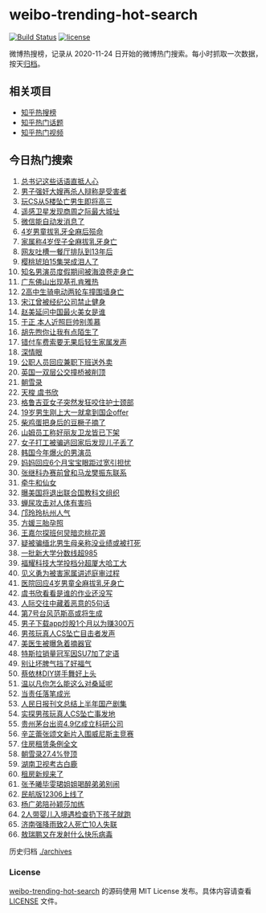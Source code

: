 # weibo-trending-hot-search

[![Build Status](https://github.com/justjavac/weibo-trending-hot-search/workflows/ci/badge.svg?branch=master)](https://github.com/justjavac/weibo-trending-hot-search/actions)
[![license](https://img.shields.io/github/license/justjavac/weibo-trending-hot-search)](https://github.com/justjavac/weibo-trending-hot-search/blob/master/LICENSE)

微博热搜榜，记录从 2020-11-24 日开始的微博热门搜索。每小时抓取一次数据，按天[归档](./archives)。

## 相关项目

- [知乎热搜榜](https://github.com/justjavac/zhihu-trending-top-search)
- [知乎热门话题](https://github.com/justjavac/zhihu-trending-hot-questions)
- [知乎热门视频](https://github.com/justjavac/zhihu-trending-hot-video)

## 今日热门搜索

<!-- BEGIN -->
<!-- 最后更新时间 Wed Jul 23 2025 02:26:07 GMT+0800 (China Standard Time) -->

1. [总书记这些话语直抵人心](https://s.weibo.com//weibo?q=%23%E6%80%BB%E4%B9%A6%E8%AE%B0%E8%BF%99%E4%BA%9B%E8%AF%9D%E8%AF%AD%E7%9B%B4%E6%8A%B5%E4%BA%BA%E5%BF%83%23&Refer=new_time)
1. [男子强奸大嫂再杀人辩称是受害者](https://s.weibo.com//weibo?q=%23%E7%94%B7%E5%AD%90%E5%BC%BA%E5%A5%B8%E5%A4%A7%E5%AB%82%E5%86%8D%E6%9D%80%E4%BA%BA%E8%BE%A9%E7%A7%B0%E6%98%AF%E5%8F%97%E5%AE%B3%E8%80%85%23&t=31&band_rank=45&Refer=top)
1. [玩CS从5楼坠亡男生即将高三](https://s.weibo.com//weibo?q=%23%E7%8E%A9CS%E4%BB%8E5%E6%A5%BC%E5%9D%A0%E4%BA%A1%E7%94%B7%E7%94%9F%E5%8D%B3%E5%B0%86%E9%AB%98%E4%B8%89%23&t=31&band_rank=9&Refer=top)
1. [遥感卫星发现商周之际最大城址](https://s.weibo.com//weibo?q=%23%E9%81%A5%E6%84%9F%E5%8D%AB%E6%98%9F%E5%8F%91%E7%8E%B0%E5%95%86%E5%91%A8%E4%B9%8B%E9%99%85%E6%9C%80%E5%A4%A7%E5%9F%8E%E5%9D%80%23&t=31&band_rank=3&Refer=top)
1. [微信能自动发消息了](https://s.weibo.com//weibo?q=%23%E5%BE%AE%E4%BF%A1%E8%83%BD%E8%87%AA%E5%8A%A8%E5%8F%91%E6%B6%88%E6%81%AF%E4%BA%86%23&t=31&band_rank=1&Refer=top)
1. [4岁男童拔乳牙全麻后殒命](https://s.weibo.com//weibo?q=%234%E5%B2%81%E7%94%B7%E7%AB%A5%E6%8B%94%E4%B9%B3%E7%89%99%E5%85%A8%E9%BA%BB%E5%90%8E%E6%AE%92%E5%91%BD%23&t=31&band_rank=2&Refer=top)
1. [家属称4岁侄子全麻拔乳牙身亡](https://s.weibo.com//weibo?q=%23%E5%AE%B6%E5%B1%9E%E7%A7%B04%E5%B2%81%E4%BE%84%E5%AD%90%E5%85%A8%E9%BA%BB%E6%8B%94%E4%B9%B3%E7%89%99%E8%BA%AB%E4%BA%A1%23&t=31&band_rank=5&Refer=top)
1. [网友吐槽一餐厅排队到13年后](https://s.weibo.com//weibo?q=%23%E7%BD%91%E5%8F%8B%E5%90%90%E6%A7%BD%E4%B8%80%E9%A4%90%E5%8E%85%E6%8E%92%E9%98%9F%E5%88%B013%E5%B9%B4%E5%90%8E%23&t=31&band_rank=30&Refer=top)
1. [樱桃琥珀15集哭成泪人了](https://s.weibo.com//weibo?q=%E6%A8%B1%E6%A1%83%E7%90%A5%E7%8F%8015%E9%9B%86%E5%93%AD%E6%88%90%E6%B3%AA%E4%BA%BA%E4%BA%86&t=31&band_rank=35&Refer=top)
1. [知名男演员度假期间被海浪卷走身亡](https://s.weibo.com//weibo?q=%23%E7%9F%A5%E5%90%8D%E7%94%B7%E6%BC%94%E5%91%98%E5%BA%A6%E5%81%87%E6%9C%9F%E9%97%B4%E8%A2%AB%E6%B5%B7%E6%B5%AA%E5%8D%B7%E8%B5%B0%E8%BA%AB%E4%BA%A1%23&t=31&band_rank=6&Refer=top)
1. [广东佛山出现基孔肯雅热](https://s.weibo.com//weibo?q=%23%E5%B9%BF%E4%B8%9C%E4%BD%9B%E5%B1%B1%E5%87%BA%E7%8E%B0%E5%9F%BA%E5%AD%94%E8%82%AF%E9%9B%85%E7%83%AD%23&t=31&band_rank=10&Refer=top)
1. [2高中生骑电动两轮车撞围墙身亡](https://s.weibo.com//weibo?q=%232%E9%AB%98%E4%B8%AD%E7%94%9F%E9%AA%91%E7%94%B5%E5%8A%A8%E4%B8%A4%E8%BD%AE%E8%BD%A6%E6%92%9E%E5%9B%B4%E5%A2%99%E8%BA%AB%E4%BA%A1%23&t=31&band_rank=11&Refer=top)
1. [宋江曾被经纪公司禁止健身](https://s.weibo.com//weibo?q=%23%E5%AE%8B%E6%B1%9F%E6%9B%BE%E8%A2%AB%E7%BB%8F%E7%BA%AA%E5%85%AC%E5%8F%B8%E7%A6%81%E6%AD%A2%E5%81%A5%E8%BA%AB%23&t=31&band_rank=12&Refer=top)
1. [赵美延问中国最火美女是谁](https://s.weibo.com//weibo?q=%E8%B5%B5%E7%BE%8E%E5%BB%B6%E9%97%AE%E4%B8%AD%E5%9B%BD%E6%9C%80%E7%81%AB%E7%BE%8E%E5%A5%B3%E6%98%AF%E8%B0%81&t=31&band_rank=13&Refer=top)
1. [于正 本人近照巨帅别羡慕](https://s.weibo.com//weibo?q=%E4%BA%8E%E6%AD%A3%20%E6%9C%AC%E4%BA%BA%E8%BF%91%E7%85%A7%E5%B7%A8%E5%B8%85%E5%88%AB%E7%BE%A1%E6%85%95&t=31&band_rank=16&Refer=top)
1. [胡先煦你让我有点陌生了](https://s.weibo.com//weibo?q=%E8%83%A1%E5%85%88%E7%85%A6%E4%BD%A0%E8%AE%A9%E6%88%91%E6%9C%89%E7%82%B9%E9%99%8C%E7%94%9F%E4%BA%86&t=31&band_rank=17&Refer=top)
1. [错付车费索要无果后轻生家属发声](https://s.weibo.com//weibo?q=%23%E9%94%99%E4%BB%98%E8%BD%A6%E8%B4%B9%E7%B4%A2%E8%A6%81%E6%97%A0%E6%9E%9C%E5%90%8E%E8%BD%BB%E7%94%9F%E5%AE%B6%E5%B1%9E%E5%8F%91%E5%A3%B0%23&t=31&band_rank=25&Refer=top)
1. [深情眼](https://s.weibo.com//weibo?q=%E6%B7%B1%E6%83%85%E7%9C%BC&t=31&band_rank=20&Refer=top)
1. [公职人员回应兼职下班送外卖](https://s.weibo.com//weibo?q=%23%E5%85%AC%E8%81%8C%E4%BA%BA%E5%91%98%E5%9B%9E%E5%BA%94%E5%85%BC%E8%81%8C%E4%B8%8B%E7%8F%AD%E9%80%81%E5%A4%96%E5%8D%96%23&t=31&band_rank=15&Refer=top)
1. [英国一双层公交撞桥被削顶](https://s.weibo.com//weibo?q=%23%E8%8B%B1%E5%9B%BD%E4%B8%80%E5%8F%8C%E5%B1%82%E5%85%AC%E4%BA%A4%E6%92%9E%E6%A1%A5%E8%A2%AB%E5%89%8A%E9%A1%B6%23&t=31&band_rank=19&Refer=top)
1. [朝雪录](https://s.weibo.com//weibo?q=%E6%9C%9D%E9%9B%AA%E5%BD%95&t=31&band_rank=8&Refer=top)
1. [天梭 虞书欣](https://s.weibo.com//weibo?q=%E5%A4%A9%E6%A2%AD%20%E8%99%9E%E4%B9%A6%E6%AC%A3&t=31&band_rank=26&Refer=top)
1. [格鲁吉亚女子突然发狂咬住护士颈部](https://s.weibo.com//weibo?q=%23%E6%A0%BC%E9%B2%81%E5%90%89%E4%BA%9A%E5%A5%B3%E5%AD%90%E7%AA%81%E7%84%B6%E5%8F%91%E7%8B%82%E5%92%AC%E4%BD%8F%E6%8A%A4%E5%A3%AB%E9%A2%88%E9%83%A8%23&t=31&band_rank=25&Refer=top)
1. [19岁男生刚上大一就拿到国企offer](https://s.weibo.com//weibo?q=%2319%E5%B2%81%E7%94%B7%E7%94%9F%E5%88%9A%E4%B8%8A%E5%A4%A7%E4%B8%80%E5%B0%B1%E6%8B%BF%E5%88%B0%E5%9B%BD%E4%BC%81offer%23&t=31&band_rank=4&Refer=top)
1. [柴鸡蛋把身后的豆橛子摘了](https://s.weibo.com//weibo?q=%E6%9F%B4%E9%B8%A1%E8%9B%8B%E6%8A%8A%E8%BA%AB%E5%90%8E%E7%9A%84%E8%B1%86%E6%A9%9B%E5%AD%90%E6%91%98%E4%BA%86&t=31&band_rank=34&Refer=top)
1. [山姆员工称好丽友卫龙皆已下架](https://s.weibo.com//weibo?q=%23%E5%B1%B1%E5%A7%86%E5%91%98%E5%B7%A5%E7%A7%B0%E5%A5%BD%E4%B8%BD%E5%8F%8B%E5%8D%AB%E9%BE%99%E7%9A%86%E5%B7%B2%E4%B8%8B%E6%9E%B6%23&t=31&band_rank=33&Refer=top)
1. [女子打工被骗逃回家后发现儿子丢了](https://s.weibo.com//weibo?q=%23%E5%A5%B3%E5%AD%90%E6%89%93%E5%B7%A5%E8%A2%AB%E9%AA%97%E9%80%83%E5%9B%9E%E5%AE%B6%E5%90%8E%E5%8F%91%E7%8E%B0%E5%84%BF%E5%AD%90%E4%B8%A2%E4%BA%86%23&t=31&band_rank=26&Refer=top)
1. [韩国今年爆火的男演员](https://s.weibo.com//weibo?q=%23%E9%9F%A9%E5%9B%BD%E4%BB%8A%E5%B9%B4%E7%88%86%E7%81%AB%E7%9A%84%E7%94%B7%E6%BC%94%E5%91%98%23&t=31&band_rank=23&Refer=top)
1. [妈妈回应6个月宝宝眼距过宽引担忧](https://s.weibo.com//weibo?q=%23%E5%A6%88%E5%A6%88%E5%9B%9E%E5%BA%946%E4%B8%AA%E6%9C%88%E5%AE%9D%E5%AE%9D%E7%9C%BC%E8%B7%9D%E8%BF%87%E5%AE%BD%E5%BC%95%E6%8B%85%E5%BF%A7%23&t=31&band_rank=19&Refer=top)
1. [张继科办赛前曾和马龙樊振东联系](https://s.weibo.com//weibo?q=%23%E5%BC%A0%E7%BB%A7%E7%A7%91%E5%8A%9E%E8%B5%9B%E5%89%8D%E6%9B%BE%E5%92%8C%E9%A9%AC%E9%BE%99%E6%A8%8A%E6%8C%AF%E4%B8%9C%E8%81%94%E7%B3%BB%23&t=31&band_rank=22&Refer=top)
1. [牵牛和仙女](https://s.weibo.com//weibo?q=%E7%89%B5%E7%89%9B%E5%92%8C%E4%BB%99%E5%A5%B3&t=31&band_rank=30&Refer=top)
1. [曝美国将退出联合国教科文组织](https://s.weibo.com//weibo?q=%23%E6%9B%9D%E7%BE%8E%E5%9B%BD%E5%B0%86%E9%80%80%E5%87%BA%E8%81%94%E5%90%88%E5%9B%BD%E6%95%99%E7%A7%91%E6%96%87%E7%BB%84%E7%BB%87%23&t=31&band_rank=21&Refer=top)
1. [蝉尿攻击对人体有害吗](https://s.weibo.com//weibo?q=%23%E8%9D%89%E5%B0%BF%E6%94%BB%E5%87%BB%E5%AF%B9%E4%BA%BA%E4%BD%93%E6%9C%89%E5%AE%B3%E5%90%97%23&t=31&band_rank=24&Refer=top)
1. [邝玲玲杭州人气](https://s.weibo.com//weibo?q=%23%E9%82%9D%E7%8E%B2%E7%8E%B2%E6%9D%AD%E5%B7%9E%E4%BA%BA%E6%B0%94%23&t=31&band_rank=33&Refer=top)
1. [方媛三胎孕照](https://s.weibo.com//weibo?q=%23%E6%96%B9%E5%AA%9B%E4%B8%89%E8%83%8E%E5%AD%95%E7%85%A7%23&t=31&band_rank=14&Refer=top)
1. [王嘉尔探班何炅暗恋桃花源](https://s.weibo.com//weibo?q=%E7%8E%8B%E5%98%89%E5%B0%94%E6%8E%A2%E7%8F%AD%E4%BD%95%E7%82%85%E6%9A%97%E6%81%8B%E6%A1%83%E8%8A%B1%E6%BA%90&t=31&band_rank=27&Refer=top)
1. [疑被骗缅北男生母亲称没业绩或被打死](https://s.weibo.com//weibo?q=%23%E7%96%91%E8%A2%AB%E9%AA%97%E7%BC%85%E5%8C%97%E7%94%B7%E7%94%9F%E6%AF%8D%E4%BA%B2%E7%A7%B0%E6%B2%A1%E4%B8%9A%E7%BB%A9%E6%88%96%E8%A2%AB%E6%89%93%E6%AD%BB%23&t=31&band_rank=32&Refer=top)
1. [一批新大学分数线超985](https://s.weibo.com//weibo?q=%23%E4%B8%80%E6%89%B9%E6%96%B0%E5%A4%A7%E5%AD%A6%E5%88%86%E6%95%B0%E7%BA%BF%E8%B6%85985%23&t=31&band_rank=49&Refer=top)
1. [福耀科技大学投档分超厦大哈工大](https://s.weibo.com//weibo?q=%23%E7%A6%8F%E8%80%80%E7%A7%91%E6%8A%80%E5%A4%A7%E5%AD%A6%E6%8A%95%E6%A1%A3%E5%88%86%E8%B6%85%E5%8E%A6%E5%A4%A7%E5%93%88%E5%B7%A5%E5%A4%A7%23&t=31&band_rank=41&Refer=top)
1. [见义勇为被害家属讲述庭审过程](https://s.weibo.com//weibo?q=%23%E8%A7%81%E4%B9%89%E5%8B%87%E4%B8%BA%E8%A2%AB%E5%AE%B3%E5%AE%B6%E5%B1%9E%E8%AE%B2%E8%BF%B0%E5%BA%AD%E5%AE%A1%E8%BF%87%E7%A8%8B%23&t=31&band_rank=39&Refer=top)
1. [医院回应4岁男童全麻拔乳牙身亡](https://s.weibo.com//weibo?q=%23%E5%8C%BB%E9%99%A2%E5%9B%9E%E5%BA%944%E5%B2%81%E7%94%B7%E7%AB%A5%E5%85%A8%E9%BA%BB%E6%8B%94%E4%B9%B3%E7%89%99%E8%BA%AB%E4%BA%A1%23&t=31&band_rank=31&Refer=top)
1. [虞书欣看看是谁的作业还没写](https://s.weibo.com//weibo?q=%23%E8%99%9E%E4%B9%A6%E6%AC%A3%E7%9C%8B%E7%9C%8B%E6%98%AF%E8%B0%81%E7%9A%84%E4%BD%9C%E4%B8%9A%E8%BF%98%E6%B2%A1%E5%86%99%23&t=31&band_rank=47&Refer=top)
1. [人际交往中藏着恶意的5句话](https://s.weibo.com//weibo?q=%23%E4%BA%BA%E9%99%85%E4%BA%A4%E5%BE%80%E4%B8%AD%E8%97%8F%E7%9D%80%E6%81%B6%E6%84%8F%E7%9A%845%E5%8F%A5%E8%AF%9D%23&t=31&band_rank=40&Refer=top)
1. [第7号台风范斯高或将生成](https://s.weibo.com//weibo?q=%23%E7%AC%AC7%E5%8F%B7%E5%8F%B0%E9%A3%8E%E8%8C%83%E6%96%AF%E9%AB%98%E6%88%96%E5%B0%86%E7%94%9F%E6%88%90%23&t=31&band_rank=7&Refer=top)
1. [男子下载app炒股1个月以为赚300万](https://s.weibo.com//weibo?q=%23%E7%94%B7%E5%AD%90%E4%B8%8B%E8%BD%BDapp%E7%82%92%E8%82%A11%E4%B8%AA%E6%9C%88%E4%BB%A5%E4%B8%BA%E8%B5%9A300%E4%B8%87%23&t=31&band_rank=42&Refer=top)
1. [男孩玩真人CS坠亡目击者发声](https://s.weibo.com//weibo?q=%23%E7%94%B7%E5%AD%A9%E7%8E%A9%E7%9C%9F%E4%BA%BACS%E5%9D%A0%E4%BA%A1%E7%9B%AE%E5%87%BB%E8%80%85%E5%8F%91%E5%A3%B0%23&t=31&band_rank=32&Refer=top)
1. [美医生被曝急着摘器官](https://s.weibo.com//weibo?q=%23%E7%BE%8E%E5%8C%BB%E7%94%9F%E8%A2%AB%E6%9B%9D%E6%80%A5%E7%9D%80%E6%91%98%E5%99%A8%E5%AE%98%23&t=31&band_rank=46&Refer=top)
1. [特斯拉销量冠军因SU7加了定语](https://s.weibo.com//weibo?q=%23%E7%89%B9%E6%96%AF%E6%8B%89%E9%94%80%E9%87%8F%E5%86%A0%E5%86%9B%E5%9B%A0SU7%E5%8A%A0%E4%BA%86%E5%AE%9A%E8%AF%AD%23&t=31&band_rank=44&Refer=top)
1. [别让坏脾气挡了好福气](https://s.weibo.com//weibo?q=%23%E5%88%AB%E8%AE%A9%E5%9D%8F%E8%84%BE%E6%B0%94%E6%8C%A1%E4%BA%86%E5%A5%BD%E7%A6%8F%E6%B0%94%23&t=31&band_rank=37&Refer=top)
1. [蔡依林DIY搓手舞好上头](https://s.weibo.com//weibo?q=%23%E8%94%A1%E4%BE%9D%E6%9E%97DIY%E6%90%93%E6%89%8B%E8%88%9E%E5%A5%BD%E4%B8%8A%E5%A4%B4%23&t=31&band_rank=29&Refer=top)
1. [温以凡你怎么能这么对桑延呢](https://s.weibo.com//weibo?q=%E6%B8%A9%E4%BB%A5%E5%87%A1%E4%BD%A0%E6%80%8E%E4%B9%88%E8%83%BD%E8%BF%99%E4%B9%88%E5%AF%B9%E6%A1%91%E5%BB%B6%E5%91%A2&t=31&band_rank=28&Refer=top)
1. [当责任落笔成光](https://s.weibo.com//weibo?q=%23%E5%BD%93%E8%B4%A3%E4%BB%BB%E8%90%BD%E7%AC%94%E6%88%90%E5%85%89%23&t=31&band_rank=3&Refer=top)
1. [人民日报刊文总结上半年国产剧集](https://s.weibo.com//weibo?q=%23%E4%BA%BA%E6%B0%91%E6%97%A5%E6%8A%A5%E5%88%8A%E6%96%87%E6%80%BB%E7%BB%93%E4%B8%8A%E5%8D%8A%E5%B9%B4%E5%9B%BD%E4%BA%A7%E5%89%A7%E9%9B%86%23&t=31&band_rank=28&Refer=top)
1. [实探男孩玩真人CS坠亡事发地](https://s.weibo.com//weibo?q=%23%E5%AE%9E%E6%8E%A2%E7%94%B7%E5%AD%A9%E7%8E%A9%E7%9C%9F%E4%BA%BACS%E5%9D%A0%E4%BA%A1%E4%BA%8B%E5%8F%91%E5%9C%B0%23&t=31&band_rank=33&Refer=top)
1. [贵州茅台出资4.9亿成立科研公司](https://s.weibo.com//weibo?q=%23%E8%B4%B5%E5%B7%9E%E8%8C%85%E5%8F%B0%E5%87%BA%E8%B5%844.9%E4%BA%BF%E6%88%90%E7%AB%8B%E7%A7%91%E7%A0%94%E5%85%AC%E5%8F%B8%23&t=31&band_rank=18&Refer=top)
1. [辛芷蕾张颂文新片入围威尼斯主竞赛](https://s.weibo.com//weibo?q=%23%E8%BE%9B%E8%8A%B7%E8%95%BE%E5%BC%A0%E9%A2%82%E6%96%87%E6%96%B0%E7%89%87%E5%85%A5%E5%9B%B4%E5%A8%81%E5%B0%BC%E6%96%AF%E4%B8%BB%E7%AB%9E%E8%B5%9B%23&t=31&band_rank=45&Refer=top)
1. [住房租赁条例全文](https://s.weibo.com//weibo?q=%23%E4%BD%8F%E6%88%BF%E7%A7%9F%E8%B5%81%E6%9D%A1%E4%BE%8B%E5%85%A8%E6%96%87%23&t=31&band_rank=39&Refer=top)
1. [朝雪录27.4%登顶](https://s.weibo.com//weibo?q=%23%E6%9C%9D%E9%9B%AA%E5%BD%9527.4%25%E7%99%BB%E9%A1%B6%23&t=31&band_rank=48&Refer=top)
1. [湖南卫视考古白鹿](https://s.weibo.com//weibo?q=%23%E6%B9%96%E5%8D%97%E5%8D%AB%E8%A7%86%E8%80%83%E5%8F%A4%E7%99%BD%E9%B9%BF%23&t=31&band_rank=36&Refer=top)
1. [租房新规来了](https://s.weibo.com//weibo?q=%23%E7%A7%9F%E6%88%BF%E6%96%B0%E8%A7%84%E6%9D%A5%E4%BA%86%23&t=31&band_rank=3&Refer=top)
1. [张予曦毕雯珺姐姐喝醉弟弟别闹](https://s.weibo.com//weibo?q=%E5%BC%A0%E4%BA%88%E6%9B%A6%E6%AF%95%E9%9B%AF%E7%8F%BA%E5%A7%90%E5%A7%90%E5%96%9D%E9%86%89%E5%BC%9F%E5%BC%9F%E5%88%AB%E9%97%B9&t=31&band_rank=38&Refer=top)
1. [民航版12306上线了](https://s.weibo.com//weibo?q=%23%E6%B0%91%E8%88%AA%E7%89%8812306%E4%B8%8A%E7%BA%BF%E4%BA%86%23&t=31&band_rank=43&Refer=top)
1. [杨广弟陪孙颖莎加练](https://s.weibo.com//weibo?q=%23%E6%9D%A8%E5%B9%BF%E5%BC%9F%E9%99%AA%E5%AD%99%E9%A2%96%E8%8E%8E%E5%8A%A0%E7%BB%83%23&t=31&band_rank=46&Refer=top)
1. [2人带婴儿入境遇检查扔下孩子就跑](https://s.weibo.com//weibo?q=%232%E4%BA%BA%E5%B8%A6%E5%A9%B4%E5%84%BF%E5%85%A5%E5%A2%83%E9%81%87%E6%A3%80%E6%9F%A5%E6%89%94%E4%B8%8B%E5%AD%A9%E5%AD%90%E5%B0%B1%E8%B7%91%23&t=31&band_rank=47&Refer=top)
1. [济南强降雨致2人死亡10人失联](https://s.weibo.com//weibo?q=%23%E6%B5%8E%E5%8D%97%E5%BC%BA%E9%99%8D%E9%9B%A8%E8%87%B42%E4%BA%BA%E6%AD%BB%E4%BA%A110%E4%BA%BA%E5%A4%B1%E8%81%94%23&t=31&band_rank=48&Refer=top)
1. [敖瑞鹏又在发射什么快乐病毒](https://s.weibo.com//weibo?q=%E6%95%96%E7%91%9E%E9%B9%8F%E5%8F%88%E5%9C%A8%E5%8F%91%E5%B0%84%E4%BB%80%E4%B9%88%E5%BF%AB%E4%B9%90%E7%97%85%E6%AF%92&t=31&band_rank=50&Refer=top)

<!-- END -->

历史归档 [./archives](./archives)

### License

[weibo-trending-hot-search](https://github.com/justjavac/weibo-trending-hot-search) 的源码使用 MIT License
发布。具体内容请查看 [LICENSE](./LICENSE) 文件。
